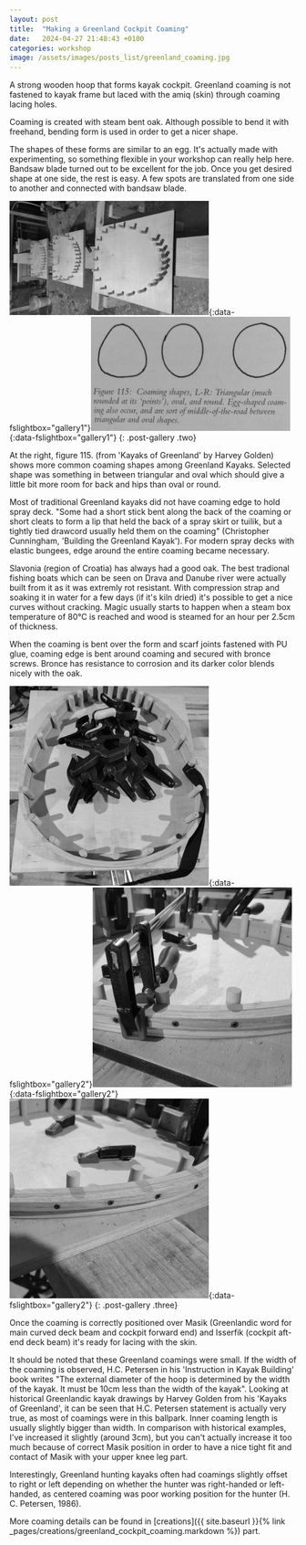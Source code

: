 ```yaml
---
layout: post
title:  "Making a Greenland Cockpit Coaming"
date:   2024-04-27 21:48:43 +0100
categories: workshop
image: /assets/images/posts_list/greenland_coaming.jpg
---
```

A strong wooden hoop that forms kayak cockpit. Greenland coaming is not fastened to kayak frame but laced with the amiq (skin) through coaming lacing holes.

Coaming is created with steam bent oak. Although possible to bend it with freehand, bending form is used in order to get a nicer shape. 

The shapes of these forms are similar to an egg. It's actually made with experimenting, so something flexible in your workshop can really help here. Bandsaw blade turned out to be excellent for the job. Once you get desired shape at one side, the rest is easy. A few spots are translated from one side to another and connected with bandsaw blade.

[![greenland_coaming_bending_form](/assets/images/posts/greenland-coaming/greenland_coaming_bending_form_s.jpg)](/assets/images/posts/greenland-coaming/greenland_coaming_bending_form.jpg){:data-fslightbox="gallery1"}[![greenland_coaming_bending_form](/assets/images/posts/greenland-coaming/coaming_types_s.jpg)](/assets/images/posts/greenland-coaming/coaming_types.jpg){:data-fslightbox="gallery1"}
{: .post-gallery .two}

At the right, figure 115. (from 'Kayaks of Greenland' by Harvey Golden) shows more common coaming shapes among Greenland Kayaks. Selected shape was something in between triangular and oval which should give a little bit more room for back and hips than oval or round.

Most of traditional Greenland kayaks did not have coaming edge to hold spray deck. "Some had a short stick bent along the back of the coaming or short cleats to form a lip that held the back of a spray skirt or tuilik, but a tightly tied drawcord usually held them on the coaming" (Christopher Cunningham, 'Building the Greenland Kayak'). For modern spray decks with elastic bungees, edge around the entire coaming became necessary.

Slavonia (region of Croatia) has always had a good oak. The best tradional fishing boats which can be seen on Drava and Danube river were actually built from it as it was extremly rot resistant.
With compression strap and soaking it in water for a few days (if it's kiln dried) it's possible to get a nice curves without cracking.
Magic usually starts to happen when a steam box temperature of 80°C is reached and wood is steamed for an hour per 2.5cm of thickness.

When the coaming is bent over the form and scarf joints fastened with PU glue, coaming edge is bent around coaming and secured with bronce screws. Bronce has resistance to corrosion and its darker color blends nicely with the oak.

[![greenland_coaming_bending_form](/assets/images/posts/greenland-coaming/greenland_coaming_s.jpg)](/assets/images/posts/greenland-coaming/greenland_coaming.jpg){:data-fslightbox="gallery2"}[![greenland_coaming_bending_form](/assets/images/posts/greenland-coaming/greenland_coaming_edge_s.jpg)](/assets/images/posts/greenland-coaming/greenland_coaming_edge.jpg){:data-fslightbox="gallery2"}[![greenland_coaming_bending_form](/assets/images/posts/greenland-coaming/greenland_coaming_edge_02_s.jpg)](/assets/images/posts/greenland-coaming/greenland_coaming_edge_02.jpg){:data-fslightbox="gallery2"}
{: .post-gallery .three}

Once the coaming is correctly positioned over Masik (Greenlandic word for main curved deck beam and cockpit forward end) and Isserfik (cockpit aft-end deck beam) it's ready for lacing with the skin.

It should be noted that these Greenland coamings were small. If the width of the coaming is observed, H.C. Petersen in his 'Instruction in Kayak Building' book writes "The external diameter of the hoop is determined by the width of the kayak. It must be 10cm less than the width of the kayak". Looking at historical Greenlandic kayak drawings by Harvey Golden from his 'Kayaks of Greenland', it can be seen that H.C. Petersen statement is actually very true, as most of coamings were in this ballpark.
Inner coaming length is usually slightly bigger than width. In comparison with historical examples, I've increased it slightly (around 3cm), but you can't actually increase it too much because of correct Masik position in order to have a nice tight fit and contact of Masik with your upper knee leg part.

Interestingly, Greenland hunting kayaks often had coamings slightly offset to right or left depending on whether the hunter was right-handed or left-handed, as centered coaming was poor working position for the hunter (H. C. Petersen, 1986).

More coaming details can be found in [creations]({{ site.baseurl }}{% link _pages/creations/greenland_cockpit_coaming.markdown %}) part.
